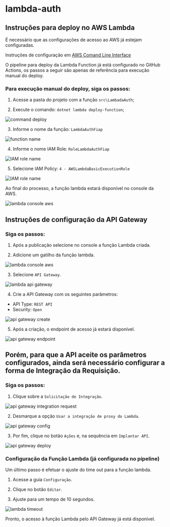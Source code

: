 # lambda-auth

## Instruções para deploy no AWS Lambda

É necessário que as configurações de acesso ao AWS já estejam configuradas.

Instruções de configuração em [AWS Comand Line Interface](https://aws.amazon.com/pt/cli/#:~:text=AWS%20Command%20Line%20Interface%201%20aws-shell%20%28Developer%20Preview%29,easy%20to%20manage%20your%20Amazon%20S3%20objects.%20)

O pipeline para deploy da Lambda Function já está configurado no GitHub Actions, os passos a seguir são apenas de referência para execução manual do deploy.

### Para execução manual do deploy, siga os passos:

1) Acesse a pasta do projeto com a função `src\LambadaAuth`;


2) Execute o comando: `dotnet lambda deploy-function`;

![command deploy](./docs/lambda-command-deploy.png)


3) Informe o nome da função: `LambdaAuthFiap`

![function name](./docs/lambda-function-name.png)


4) Informe o nome IAM Role: `RoleLambdaAuthFiap`

![IAM role name](./docs/lambda-iam-role-name.png)


5) Selecione IAM Policy: `4 - AWSLambdaBasicExecutionRole`

![IAM role name](./docs/lambda-iam-policy.png)


Ao final do processo, a função lambda estará disponível no console da AWS.

![lambda console aws](./docs/lambda-console.png)



## Instruções de configuração da API Gateway

### Siga os passos:

1) Após a publicação selecione no console a função Lambda criada.


2) Adicione um gatilho da função lambda.

![lambda console aws](./docs/lambda-add-gatilho.png)


3) Selecione `API Gateway`.

![lambda api gateway](./docs/lambda-add-apigateway.png)


4) Crie a API Gateway com os seguintes parâmetros:

- API Type: `REST API`
- Security: `Open`

![api gateway create](./docs/api-gateway-create.png)


5) Após a criação, o endpoint de acesso já estará disponível.

![api gateway endpoint](./docs/api-gateway-endpoint.png)


## Porém, para que a API aceite os parâmetros configurados, ainda será necessário configurar a forma de Integração da Requisição.

### Siga os passos:

1) Clique sobre a `Solicitação de Integração`.

![api gateway integration request](./docs/api-gateway-integracao.png)


2) Desmarque a opção `Usar a integração de proxy do Lambda`.

![api gateway config](./docs/api-gateway-config.png)


3) Por fim, clique no botão `Ações` e, na sequência em `Implantar API`.

![api gateway deploy](./docs/api-gateway-deploy.png)


### Configuração da Função Lambda (já configurada no pipeline)

Um último passo é efetuar o ajuste do time out para a função lambda.

1) Acesse a guia `Configuração`.

2) Clique no botão `Editar`.

3) Ajuste para um tempo de 10 segundos.

![lambda timeout](./docs/lambda-config-timeout.png)


Pronto, o acesso à função Lambda pelo API Gateway já está disponível.
